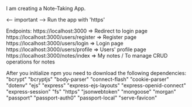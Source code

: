 I am creating a Note-Taking App. 

<-- important -->
Run the app with 'https'

Endpoints:
https://localhost:3000 => Redirect to login page
https://localhost:3000/users/register => Register page
https://localhost:3000/users/login => Login page
https://localhost:3000/users/profile => Users' profile page
https://localhost:3000/notes/index => My notes / To manage CRUD operations for notes 

After you initialize npm you need to download the following dependencies: 
"bcrypt"
"bcryptjs"
"body-parser"
"connect-flash"
"cookie-parser"
"dotenv"
"ejs"
"express"
"express-ejs-layouts"
"express-openid-connect"
"express-session"
"fs"
"https"
"jsonwebtoken"
"mongoose"
"morgan"
"passport"
"passport-auth0"
"passport-local"
"serve-favicon"